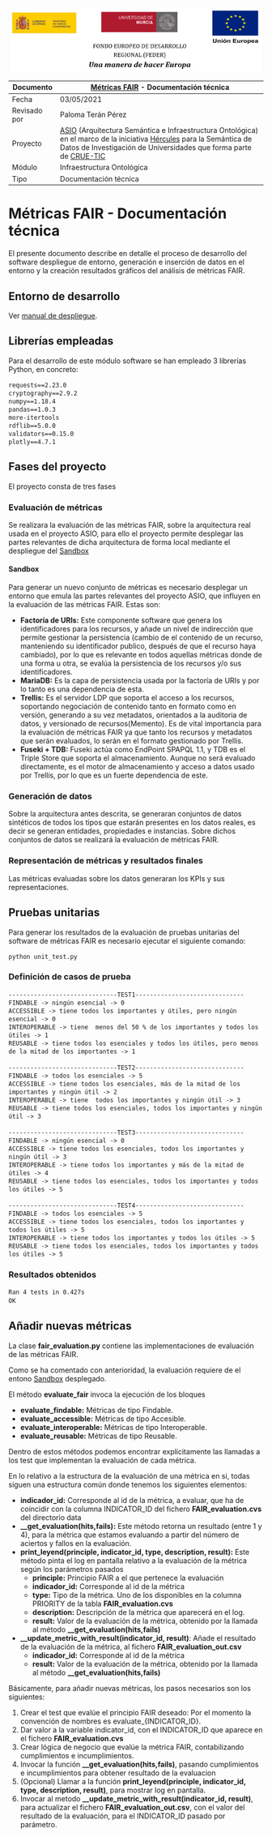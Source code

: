 ![](./images/logos_feder.png)

| Documento    | [Métricas FAIR](README.md) - Documentación técnica           |
| ------------ | ------------------------------------------------------------ |
| Fecha        | 03/05/2021                                                   |
| Revisado por | Paloma Terán Pérez                                           |
| Proyecto     | [ASIO](https://www.um.es/web/hercules/proyectos/asio) (Arquitectura Semántica e Infraestructura Ontológica) en el marco de la iniciativa [Hércules](https://www.um.es/web/hercules/) para la Semántica de Datos de Investigación de Universidades que forma parte de [CRUE-TIC](https://tic.crue.org/hercules/) |
| Módulo       | Infraestructura Ontológica                                   |
| Tipo         | Documentación técnica                                        |

# Métricas FAIR - Documentación técnica

El presente documento describe en detalle el proceso de desarrollo del software despliegue de entorno, generación e inserción de datos en el entorno y la creación resultados gráficos del análisis de métricas FAIR.
## Entorno de desarrollo
Ver [manual de despliegue](manual_despliegue.md).
## Librerías empleadas

Para el desarrollo de este módulo software se han empleado 3 librerías Python, en concreto:

```
requests==2.23.0
cryptography==2.9.2
numpy==1.18.4
pandas==1.0.3
more-itertools
rdflib==5.0.0
validators==0.15.0
plotly==4.7.1
```

## Fases del proyecto

El proyecto consta de tres fases

### Evaluación de métricas

Se realizara la evaluación de las métricas FAIR, sobre la arquitectura real usada en el proyecto ASIO, para ello el proyecto permite desplegar las partes relevantes de dicha arquitectura de forma local mediante el despliegue del [Sandbox](#Sandbox)

#### Sandbox

Para generar un nuevo conjunto de métricas es necesario desplegar un entorno que emula las partes relevantes del proyecto ASIO, que influyen en la evaluación de las métricas FAIR. Estas son:

- **Factoría de URIs:** Este componente software que genera los identificadores para los recursos, y añade un nivel de indirección que permite gestionar la persistencia (cambio de el contenido de un recurso, manteniendo su identificador publico, después de que el recurso haya cambiado), por lo que es relevante en todos aquellas métricas donde de una forma u otra, se evalúa la persistencia de los recursos y/o sus identificadores.
- **MariaDB:** Es la capa de persistencia usada por la factoría de URIs y por lo tanto es una dependencia de esta.
- **Trellis:** Es el servidor LDP que soporta el acceso a los recursos, soportando negociación de contenido tanto en formato como en versión, generando a su vez metadatos, orientados a la auditoria de datos, y versionado de recursos(Memento). Es de vital importancia para la evaluación de métricas FAIR ya que tanto los recursos y metadatos que serán evaluados, lo serán en el formato gestionado por Trellis.
- **Fuseki + TDB:** Fuseki actúa como EndPoint SPAPQL 1.1, y TDB es el Triple Store que soporta el almacenamiento. Aunque no será evaluado directamente, es el motor de almacenamiento y acceso a datos usado por Trellis, por lo que es un fuerte dependencia de este.

### Generación de datos

Sobre la arquitectura antes descrita, se generaran conjuntos de datos sintéticos de todos los tipos que estarán presentes en los datos reales, es decir se generan entidades, propiedades e instancias. Sobre dichos conjuntos de datos se realizará la evaluación de métricas FAIR.

### Representación de métricas y resultados finales

Las métricas evaluadas sobre los datos  generaran los KPIs y sus representaciones.

## Pruebas unitarias

Para generar los resultados de la evaluación de pruebas unitarias del software de métricas FAIR es necesario ejecutar el siguiente comando:

```
python unit_test.py
```

### Definición de casos de prueba

```
------------------------------TEST1------------------------------
FINDABLE -> ningún esencial -> 0
ACCESSIBLE -> tiene todos los importantes y útiles, pero ningún esencial -> 0
INTEROPERABLE -> tiene  menos del 50 % de los importantes y todos los útiles -> 1
REUSABLE -> tiene todos los esenciales y todos los útiles, pero menos de la mitad de los importantes -> 1

------------------------------TEST2------------------------------
FINDABLE -> todos los esenciales -> 5
ACCESSIBLE -> tiene todos los esenciales, más de la mitad de los importantes y ningún útil -> 2
INTEROPERABLE -> tiene  todos los importantes y ningún útil -> 3
REUSABLE -> tiene todos los esenciales, todos los importantes y ningún útil -> 3

------------------------------TEST3------------------------------
FINDABLE -> ningún esencial -> 0
ACCESSIBLE -> tiene todos los esenciales, todos los importantes y ningún útil -> 3
INTEROPERABLE -> tiene todos los importantes y más de la mitad de útiles -> 4
REUSABLE -> tiene todos los esenciales, todos los importantes y todos los útiles -> 5

------------------------------TEST4------------------------------
FINDABLE -> todos los esenciales -> 5
ACCESSIBLE -> tiene todos los esenciales, todos los importantes y todos los útiles -> 5
INTEROPERABLE -> tiene todos los importantes y todos los útiles -> 5
REUSABLE -> tiene todos los esenciales, todos los importantes y todos los útiles -> 5
```

### Resultados obtenidos

```bash
Ran 4 tests in 0.427s
OK
```

## Añadir nuevas métricas

La clase **fair_evaluation.py** contiene las implementaciones de evaluación de las métricas FAIR.

Como se ha comentado con anterioridad, la evaluación requiere de el entono [Sandbox](Sandbox) desplegado.

El método **evaluate_fair** invoca la ejecución de los bloques 

* **evaluate_findable:** Métricas de tipo Findable.
* **evaluate_accessible:** Métricas de tipo Accesible.
* **evaluate_interoperable:** Métricas de tipo Interoperable.
* **evaluate_reusable:** Métricas de tipo Reusable.

Dentro de estos métodos podemos encontrar explícitamente las llamadas a los test que implementan la evaluación de cada métrica.

En lo relativo a la estructura de la evaluación de una métrica en si, todas siguen una estructura común donde tenemos los siguientes elementos:

* **indicador_id:** Corresponde al id de la métrica, a evaluar, que ha de coincidir con la columna INDICATOR_ID del fichero **FAIR_evaluation.cvs** del directorio data
* **__get_evaluation(hits,fails):** Este método retorna un resultado (entre 1 y 4), para la métrica que estamos evaluando a partir del número de aciertos y fallos en la evaluación. 
* **print_leyend(principle, indicator_id, type, description, result):** Este método pinta el log en pantalla relativo a la evaluación de la métrica según los parámetros pasados 
  * **principle:** Principio FAIR a el que pertenece la evaluación
  * **indicador_id:** Corresponde al id de la métrica
  * **type:** Tipo de la métrica. Uno de los disponibles en la columna PRIORITY de la tabla **FAIR_evaluation.cvs**
  * **description:** Descripción de la métrica que aparecerá en el log.
  * **result:** Valor de la evaluación de la métrica, obtenido por la llamada al método **__get_evaluation(hits,fails)**
* **__update_metric_with_result(indicator_id, result)**: Añade el resultado de la evaluación de la métrica, al fichero  **FAIR_evaluation_out.csv**
  * **indicador_id:** Corresponde al id de la métrica
  * **result:** Valor de la evaluación de la métrica, obtenido por la llamada al método **__get_evaluation(hits,fails)**

Básicamente, para añadir nuevas métricas, los pasos necesarios son los siguientes:

1. Crear el test que evalúe el principio FAIR deseado: Por el momento la convención de nombres es evaluate_{INDICATOR_ID}.
2. Dar valor a la variable indicator_id, con el INDICATOR_ID que aparece en el fichero **FAIR_evaluation.cvs**
3. Crear lógica de negocio que evalúe la métrica FAIR, contabilizando cumplimientos e incumplimientos.
4. Invocar la función **__get_evaluation(hits,fails)**, pasando cumplimientos e incumplimientos para obtener resultado de la evaluacion
5. (Opcional) Llamar a la función **print_leyend(principle, indicator_id, type, description, result)**, para mostrar log en pantalla.
6. Invocar al metodo **__update_metric_with_result(indicator_id, result)**, para actualizar el fichero **FAIR_evaluation_out.csv**, con el valor del resultado de la evaluación, para el INDICATOR_ID pasado por parámetro. 

